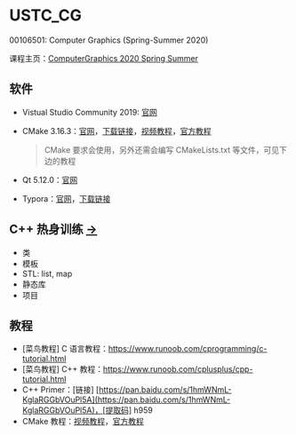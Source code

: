 # USTC_CG
00106501: Computer Graphics (Spring-Summer 2020)

课程主页：[ComputerGraphics 2020 Spring Summer](http://staff.ustc.edu.cn/~lgliu/Courses/ComputerGraphics_2020_spring-summer/default.htm) 

## 软件

- Vistual Studio Community 2019: [官网](https://visualstudio.microsoft.com/zh-hans/vs/) 

- CMake 3.16.3：[官网](https://cmake.org/)，[下载链接](https://github.com/Kitware/CMake/releases/download/v3.16.3/cmake-3.16.3-win64-x64.msi)，[视频教程](https://www.bilibili.com/video/av85644125/)，[官方教程](https://cmake.org/cmake/help/latest/guide/tutorial/index.html) 

  > CMake 要求会使用，另外还需会编写 CMakeLists.txt 等文件，可见下边的教程

- Qt 5.12.0：[官网](https://www.qt.io/) 

- Typora：[官网](https://www.typora.io/)，[下载链接](https://www.typora.io/windows/typora-setup-x64.exe?) 

## C++ 热身训练 [->](CppPratices/) 

- 类
- 模板
- STL: list, map
- 静态库
- 项目

## 教程

- [菜鸟教程] C 语言教程：https://www.runoob.com/cprogramming/c-tutorial.html
- [菜鸟教程] C++ 教程：https://www.runoob.com/cplusplus/cpp-tutorial.html
- C++ Primer：[链接] [https://pan.baidu.com/s/1hmWNmL-KglaRGGbVOuPl5A](https://pan.baidu.com/s/1hmWNmL-KglaRGGbVOuPl5A)，[提取码] h959
- CMake 教程：[视频教程](https://www.bilibili.com/video/av85644125/)，[官方教程](https://cmake.org/cmake/help/latest/guide/tutorial/index.html) 

